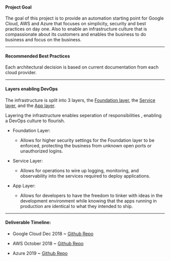 #### Project Goal

The goal of this project is to provide an automation starting point for Google Cloud, AWS and Azure that focuses on simplicity, security and best practices on day one.  Also to enable an infrastructure culture that is compassionate about its customers and enables the business to do business and focus on the business.

---

#### Recommended Best Practices

Each architectural decision is based on current documentation from each cloud provider.  

---

#### Layers enabling DevOps

The infrastructure is split into 3 layers, the [Foundation layer](foundation-layer.html), the [Service layer](service-layer.html), and the [App layer](app-layer.html).  

Layering the infrastructure enables seperation of responsibilities , enabling a DevOps culture to flourish.

  - Foundation Layer:
    - Allows for higher security settings for the Foundation layer to be enforced, protecting the business from unknown open ports or unauthorized logins.

  - Service Layer:
    - Allows for operations to wire up logging, monitoring, and observability into the services required to deploy applications.
    
  - App Layer:
    - Allows for developers to have the freedom to tinker with ideas in the development environment while knowing that the apps running in production are identical to what they intended to ship.

---

#### Deliverable Timeline:

  - Google Cloud Dec 2018 ~ [Github Repo](https://github.com/SimplifyMyCloud/GCP-InfrastructureState "GCP SMC Github repo")

  - AWS October 2018 ~ [Github Repo](https://github.com/SimplifyMyCloud/AWS-InfrastructureState "AWS SMC Github repo")

  - Azure 2019 ~ [Github Repo](https://github.com/SimplifyMyCloud/Azure-InfrastructureState "Azure SMC Github repo")